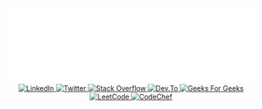 <div id="header" align="center">
  <img src="https://github.com/prathameshdk02/prathameshdk02/blob/main/readme-header.svg">
</div>

<div class="badges" align="center">
  
  <a href="https://www.linkedin.com/in/prathamesh-kadve-9948ba232/" >
    <img alt="LinkedIn" src="https://img.shields.io/badge/LinkedIn-%230073b0?style=flat&logo=linkedin&logoColor=white" height="25px">
  </a>

  <a href="https://twitter.com/prathameshdk02/" >
    <img alt="Twitter" src="https://img.shields.io/badge/Twitter-%231a8cd8?style=flat&logo=twitter&logoColor=white" height="25px">
  </a>

  <a href="https://stackoverflow.com/users/21097030/prathamesh-kadve" >
    <img alt="Stack Overflow" src="https://img.shields.io/badge/Stack_Overflow-%232d2d2d?style=flat&logo=stackoverflow" height="25px">
  </a>

  <a href="https://dev.to/prathameshdk02" >
    <img alt="Dev.To" src="https://img.shields.io/badge/_Dev.To_-%23000000?style=flat&logo=devdotto" height="25px">
  </a>
  
  <a href="https://auth.geeksforgeeks.org/user/prathameshdk02" >
    <img alt="Geeks For Geeks" src="https://img.shields.io/badge/Geeks For Geeks-%232f8d46?style=flat&logo=geeksforgeeks&logoColor=white" height="25px">
  </a>
  
  <a href="https://leetcode.com/prathameshdk02/" >
    <img alt="LeetCode" src="https://img.shields.io/badge/LeetCode-%231a1a1a?style=flat&logo=leetcode" height="25px">
  </a>
  
  <a href="https://www.codechef.com/users/prathameshdk02" >
    <img alt="CodeChef" src="https://img.shields.io/badge/CodeChef-%232d2d2d?style=flat&logo=codechef" height="25px">
  </a>
  
</div>

<!-- <hr />
<div id="header" align="left">
  <img src="https://github.com/prathameshdk02/prathameshdk02/blob/main/readme-aboutMe.svg">
</div> -->
